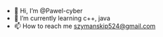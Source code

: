 - 👋 Hi, I’m @Pawel-cyber
- 🌱 I’m currently learning c++, java
- 📫 How to reach me szymanskip524@gmail.com
